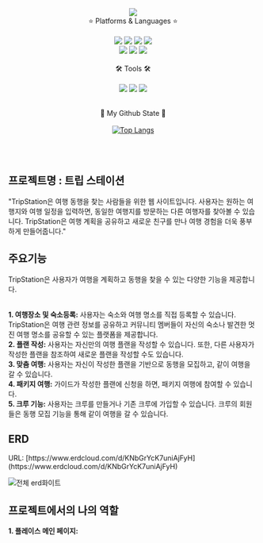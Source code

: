 <div align="center">
<img src="https://capsule-render.vercel.app/api?type=slice&color=auto&height=300&section=header&text=Rise%20to%20the%20challenge.%20i'm%20hoyeong&fontSize=20&rotate=19&animation=fadeIn&fontAlign=80&fontAlignY=45" />

<br>
	⭐ Platforms & Languages ⭐
	<br>
	<br>	
	<img src="https://img.shields.io/badge/Java-007396?style=flat&logo=java&logoColor=white" />
	<img src="https://img.shields.io/badge/HTML5-E34F26?style=flat&logo=HTML5&logoColor=white" />
	<img src="https://img.shields.io/badge/CSS3-1572B6?style=flat&logo=CSS3&logoColor=white" />
	<img src="https://img.shields.io/badge/JavaScript-F7DF1E?style=flat&logo=javascript&logoColor=white" />	
	<br>
	<img src="https://img.shields.io/badge/Oracle SQL-F80000?style=flat&logo=Oracle&logoColor=white" />
	<img src="https://img.shields.io/badge/Spring-6DB33F?style=flat&logo=Spring&logoColor=white" />
	<img src="https://img.shields.io/badge/Bootstrap-7952B3?style=flat&logo=bootstrap&logoColor=white" />
<br>
<br>
	🛠 Tools 🛠
	<br>
	<br>
	<img src="https://img.shields.io/badge/Eclipse IDE-2C2255?style=flat&logo=Eclipse IDE&logoColor=white" />
	<img src="https://img.shields.io/badge/Tomcat-F8DC75?style=flat&logo=apachetomcat&logoColor=black" />
	<img src="https://img.shields.io/badge/GitHub-181717?style=flat&logo=github&logoColor=white" />	
 	<br>
  	<br>
	
🌱 My Github State 🌱
<br>
<br>
[![Top Langs](https://github-readme-stats.vercel.app/api/top-langs/?username=heathy-spam&layout=compact)](https://github.com/heathy-spam)   

<br>
<br>

</div>
<h2>프로젝트명 : 트립 스테이션</h2>
"TripStation은 여행 동행을 찾는 사람들을 위한 웹 사이트입니다. 사용자는 원하는 여행지와 여행 일정을 입력하면, 동일한 여행지를 방문하는 다른 여행자를 찾아볼 수 있습니다. TripStation은 여행 계획을 공유하고 새로운 친구를 만나 여행 경험을 더욱 풍부하게 만들어줍니다."

<h2>주요기능</h2>
TripStation은 사용자가 여행을 계획하고 동행을 찾을 수 있는 다양한 기능을 제공합니다.
<br>
<br>

**1. 여행장소 및 숙소등록:** 사용자는 숙소와 여행 명소를 직접 등록할 수 있습니다. TripStation은 여행 관련 정보를 공유하고 커뮤니티 멤버들이 자신의 숙소나 발견한 멋진 여행 명소를 공유할 수 있는 플랫폼을 제공합니다.<br>
**2. 플랜 작성:** 사용자는 자신만의 여행 플랜을 작성할 수 있습니다. 또한, 다른 사용자가 작성한 플랜을 참조하여 새로운 플랜을 작성할 수도 있습니다.  
**3. 맞춤 여행:** 사용자는 자신이 작성한 플랜을 기반으로 동행을 모집하고, 같이 여행을 갈 수 있습니다.<br> 
**4. 패키지 여행:** 가이드가 작성한 플랜에 신청을 하면, 패키지 여행에 참여할 수 있습니다.<br>
**5. 크루 기능:** 사용자는 크루를 만들거나 기존 크루에 가입할 수 있습니다. 크루의 회원들은 동행 모집 기능을 통해 같이 여행을 갈 수 있습니다.  
<h2>ERD</h2>
URL: [https://www.erdcloud.com/d/KNbGrYcK7uniAjFyH](https://www.erdcloud.com/d/KNbGrYcK7uniAjFyH)
<br>

![전체 erd화이트](https://github.com/knagki/web-portfolio/assets/125181086/266ba3d7-7f6b-4726-b188-aaac883096d3)

<h2>프로젝트에서의 나의 역할</h2>

**1. 플레이스 메인 페이지:** 
